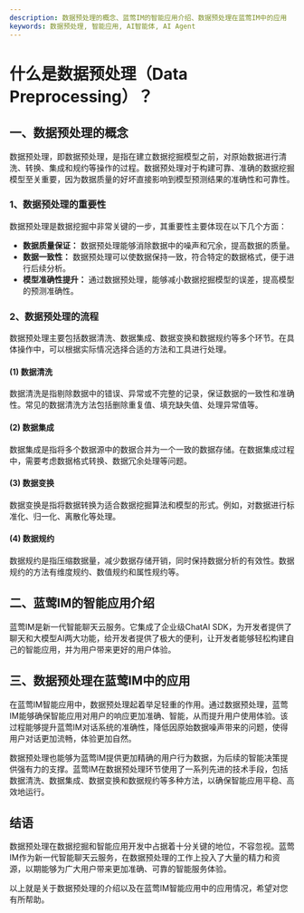 ```yaml
---
description: 数据预处理的概念、蓝莺IM的智能应用介绍、数据预处理在蓝莺IM中的应用
keywords: 数据预处理, 智能应用, AI智能体, AI Agent
---
```

# 什么是数据预处理（Data Preprocessing）？

## 一、数据预处理的概念
数据预处理，即数据预处理，是指在建立数据挖掘模型之前，对原始数据进行清洗、转换、集成和规约等操作的过程。数据预处理对于构建可靠、准确的数据挖掘模型至关重要，因为数据质量的好坏直接影响到模型预测结果的准确性和可靠性。

### 1、数据预处理的重要性
数据预处理是数据挖掘中非常关键的一步，其重要性主要体现在以下几个方面：
- **数据质量保证：** 数据预处理能够消除数据中的噪声和冗余，提高数据的质量。
- **数据一致性：** 数据预处理可以使数据保持一致，符合特定的数据格式，便于进行后续分析。
- **模型准确性提升：** 通过数据预处理，能够减小数据挖掘模型的误差，提高模型的预测准确性。

### 2、数据预处理的流程
数据预处理主要包括数据清洗、数据集成、数据变换和数据规约等多个环节。在具体操作中，可以根据实际情况选择合适的方法和工具进行处理。

#### (1) 数据清洗
数据清洗是指剔除数据中的错误、异常或不完整的记录，保证数据的一致性和准确性。常见的数据清洗方法包括删除重复值、填充缺失值、处理异常值等。

#### (2) 数据集成
数据集成是指将多个数据源中的数据合并为一个一致的数据存储。在数据集成过程中，需要考虑数据格式转换、数据冗余处理等问题。

#### (3) 数据变换
数据变换是指将数据转换为适合数据挖掘算法和模型的形式。例如，对数据进行标准化、归一化、离散化等处理。

#### (4) 数据规约
数据规约是指压缩数据量，减少数据存储开销，同时保持数据分析的有效性。数据规约的方法有维度规约、数值规约和属性规约等。

## 二、蓝莺IM的智能应用介绍
蓝莺IM是新一代智能聊天云服务。它集成了企业级ChatAI SDK，为开发者提供了聊天和大模型AI两大功能，给开发者提供了极大的便利，让开发者能够轻松构建自己的智能应用，并为用户带来更好的用户体验。

## 三、数据预处理在蓝莺IM中的应用
在蓝莺IM智能应用中，数据预处理起着举足轻重的作用。通过数据预处理，蓝莺IM能够确保智能应用对用户的响应更加准确、智能，从而提升用户使用体验。该过程能够提升蓝莺IM对话系统的准确性，降低因原始数据噪声带来的问题，使得用户对话更加流畅，体验更加自然。

数据预处理也能够为蓝莺IM提供更加精确的用户行为数据，为后续的智能决策提供强有力的支撑。蓝莺IM在数据预处理环节使用了一系列先进的技术手段，包括数据清洗、数据集成、数据变换和数据规约等多种方法，以确保智能应用平稳、高效地运行。

## 结语
数据预处理在数据挖掘和智能应用开发中占据着十分关键的地位，不容忽视。蓝莺IM作为新一代智能聊天云服务，在数据预处理的工作上投入了大量的精力和资源，以期能够为广大用户带来更加准确、可靠的智能服务体验。

以上就是关于数据预处理的介绍以及在蓝莺IM智能应用中的应用情况，希望对您有所帮助。